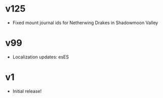 # v125

* Fixed mount journal ids for Netherwing Drakes in Shadowmoon Valley

# v99

* Localization updates: esES

# v1

* Initial release!
